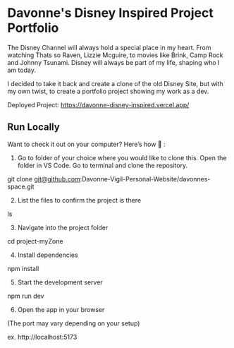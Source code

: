 # Davonne's Disney Inspired Project Portfolio

The Disney Channel will always hold a special place in my heart. From watching Thats so Raven, Lizzie Mcguire, to movies like Brink, Camp Rock and Johnny Tsunami. Disney will always be part of my life, shaping who I am today.

I decided to take it back and create a clone of the old Disney Site, but with my own twist, to create a portfolio project showing my work as a dev.

Deployed Project:
https://davonne-disney-inspired.vercel.app/

## Run Locally

Want to check it out on your computer? Here’s how 🚀 :

1. Go to folder of your choice where you would like to clone this. Open the folder in VS Code. Go to terminal and clone the repository.

git clone git@github.com:Davonne-Vigil-Personal-Website/davonnes-space.git

2. List the files to confirm the project is there

ls

3. Navigate into the project folder

cd project-myZone

4. Install dependencies

npm install

5. Start the development server

npm run dev

6. Open the app in your browser

(The port may vary depending on your setup)

ex. http://localhost:5173
